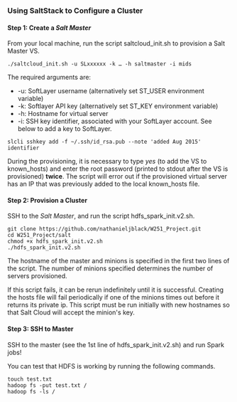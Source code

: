 ### Using SaltStack to Configure a Cluster

#### Step 1: Create a *Salt Master*
From your local machine, run the script saltcloud_init.sh to provision a Salt Master VS.

```Shell
./saltcloud_init.sh -u SLxxxxxx -k … -h saltmaster -i mids
```

The required arguments are:
 - -u: SoftLayer username (alternatively set ST_USER environment variable)
 - -k: Softlayer API key (alternatively set ST_KEY environment variable)
 - -h: Hostname for virtual server
 - -i: SSH key identifier, associated with your SoftLayer account. See below to add a key to SoftLayer.

```
slcli sshkey add -f ~/.ssh/id_rsa.pub --note 'added Aug 2015' identifier
```

During the provisioning, it is necessary to type *yes* (to add the VS to known_hosts) and enter the root password (printed to stdout after the VS is provisioned) **twice**. The script will error out if the provisioned virtual server has an IP that was previously added to the local known_hosts file.

#### Step 2: Provision a Cluster
SSH to the *Salt Master*, and run the script hdfs_spark_init.v2.sh.

```Shell
git clone https://github.com/nathanieljblack/W251_Project.git
cd W251_Project/salt
chmod +x hdfs_spark_init.v2.sh
./hdfs_spark_init.v2.sh
```

The hostname of the master and minions is specified in the first two lines of the script. The number of minions specified determines the number of servers provisioned.

If this script fails, it can be rerun indefinitely until it is successful. Creating the hosts file will fail periodically if one of the minions times out before it returns its private ip. This script must be run initially with new hostnames so that Salt Cloud will accept the minion's key.

#### Step 3: SSH to Master
SSH to the master (see the 1st line of hdfs_spark_init.v2.sh) and run Spark jobs!

You can test that HDFS is working by running the following commands.

```Shell
touch test.txt
hadoop fs -put test.txt /
hadoop fs -ls /
```
